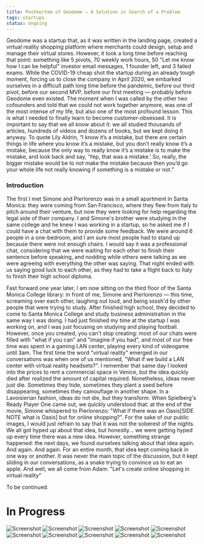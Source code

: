 ```yaml
---
title: Postmortem of Geodome — A Solution in Search of a Problem
tags: startups
status: ongoing
---
```


Geodome was a startup that, as it was written in the landing page, created a virtual reality shopping platform where merchants could design, setup and manage their virtual stores. However, it took a long time before reaching that point: something like 5 pivots, 70 weekly work hours, 50 "Let me know how I can be helpful" investor email messages, 1 founder left, and 3 failed exams. While the COVID-19 cheap shot the startup during an already tough moment, forcing us to close the company in April 2020, we embarked ourselves in a difficult path long time before the pandemic, before our third pivot, before our second MVP, before our first meeting — probably before Geodome even existed. The moment when I was called by the other two cofounders and told that we could not work together anymore, was one of the most intense of my life, but also one of the most profound lesson. This is what I needed to finally learn to become customer-obsessed. It is important to say that we all know about it: we all studied thousands of articles, hundreds of videos and dozens of books, but we kept doing it anyway. To quote Lily Aldrin, “I know it’s a mistake, but there are certain things in life where you know it’s a mistake, but you don’t really know it’s a mistake, because the only way to really know it’s a mistake is to make the mistake, and look back and say, ‘Yep, that was a mistake.’ So, really, the bigger mistake would be to not make the mistake because then you’d go your whole life not really knowing if something is a mistake or not.”


### Introduction

The first I met Simone and Pierlorenzo was in a small apartment in Santa Monica: they were coming from San Francisco, where they flew from Italy to pitch around their venture, but now they were looking for help regarding the legal side of their company. I and Simone's brother were studying in the same college and he knew I was working in a startup, so he asked me if I could have a chat with them to provide some feedback. We were around 6 people in a one-bedroom, and I am sure most people had to stand up because there were not enough chairs. I would say it was a professional chat, considering that we were waiting for each other to finish their sentence before speaking, and nodding while others were talking as we were agreeing with everything the other was saying. That night ended with us saying good luck to each other, as they had to take a flight back to Italy to finish their high school diploma.

Fast forward one year later, I am now sitting on the third floor of the Santa Monica College library: in front of me, Simone and Pierlorenzo — this time, screaming over each other, laughing out loud, and being ssssh'd by other people that were trying to study. After finished high school, they decided to come to Santa Monica College and study business administration in the same way I was doing. I had just finished my time at the startup I was working on, and I was just focusing on studying and playing football. However, once you created, you can't stop creating: most of our chats were filled with "what if you can" and "imagine if you had", and most of our free time was spent in a gaming LAN center, playing every kind of videogame until 3am. The first time the word "virtual reality" emerged in our conversations was when one of us mentioned, "What if we build a LAN center with virtual reality headsets?". I remember that same day I looked into the prices to rent a commercial space in Venice, but the idea quickly died after realized the amount of capital required. Nonetheless, ideas never just die. Sometimes they hide, sometimes they plant a seed before disappearing, sometimes they camouflage in another shape. In a Lavoisierian fashion, ideas do not die, but they transform. When Spielberg's Ready Player One came out, we quickly understood that: at the end of the movie, Simone whispered to Pierlorenzo: "What if there was an Oasis[SIDE NOTE what is Oasis] but for online shopping?". For the sake of our public images, I would just refrain to say that it was not the soberest of the nights. We all got hyped up about that idea, but honestly... we were getting hyped up every time there was a new idea. However, something strange happened: the next days, we found ourselves talking about that idea again. And again. And again. For an entire month, that idea kept coming back in one way or another. It was never the main topic of the discussion, but it kept sliding in our conversations, as a snake trying to convince us to eat an apple. And well, we all come from Adam: "Let's create online shopping in virtual reality"

To be continued.

# In Progress

![Screenshot](/assets/img/geodome/dariazzi.gif)
![Screenshot](/assets/img/geodome/dariazzi.gif)
![Screenshot](/assets/img/geodome/JACOPO-geodome2.jpg)
![Screenshot](/assets/img/geodome/OPENPOSE.png)
![Screenshot](/assets/img/geodome/postmortem2.jpg)
![Screenshot](/assets/img/geodome/screen_2560x1920_2019-08-26_16-28-37.png)
![Screenshot](/assets/img/geodome/screen_4560x2200_2019-07-24_17-48-15.png)
![Screenshot](/assets/img/geodome/Screenshot-20200929172757-698x850.png)
![Screenshot](/assets/img/geodome/UI_Progress5.png)
![Screenshot](/assets/img/geodome/vrlanai.png)